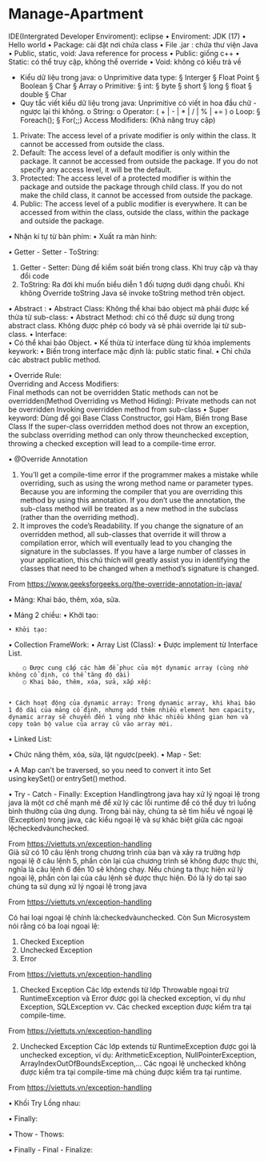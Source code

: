 # Manage-Apartment
IDE(Intergrated Developer Enviroment): eclipse 
• Enviroment: JDK (17) 
• Hello world 
• Package: cài đặt nơi chứa class 
• File .jar : chứa thư viện Java 
• Public, static, void: Java reference for process 
• Public: giống c++ 
• Static: có thể truy cập, không thể override 
• Void: không có kiểu trả về 

 
- Kiểu dữ liệu trong java:
    o Unprimitive data type:
        § Interger
        § Float Point 
        § Boolean
        § Char
        § Array
    o Primitive:
        § int:
        § byte
        § short 
        § long 
        § float 
        § double 
        § Char
- Quy tắc viết kiểu dữ liệu trong java: Unprimitive có viết in hoa đầu chữ - ngược lại thì không.
    o String: 
    o Operator: ( + | - |  * |  /  | % | +=  )
    o Loop:
        § Foreach();
        § For(;;)
Access Modifiders: (Khả năng truy cập) 
1. Private: The access level of a private modifier is only within the class. It cannot be accessed from outside the class. 
2. Default: The access level of a default modifier is only within the package. It cannot be accessed from outside the package. If you do not specify any access level, it will be the default. 
3. Protected: The access level of a protected modifier is within the package and outside the package through child class. If you do not make the child class, it cannot be accessed from outside the package. 
4. Public: The access level of a public modifier is everywhere. It can be accessed from within the class, outside the class, within the package and outside the package. 

 
• Nhận kí tự từ bàn phím: 
• Xuất ra màn hình:  

 
 
• Getter - Setter - ToString:  
1. Getter - Setter: Dùng để kiểm soát biến trong class. Khi truy cập và thay đổi code 
2. ToString: Ra đời khi muốn biểu diễn 1 đối tượng dưới dạng chuỗi. Khi không Override toString Java sẽ invoke toString method trên object. 

 
• Abstract : 
• Abstract Class: Không thể khai báo object mà phải được kế thừa từ sub-class: 
• Abstract Method: chỉ có thể được sử dụng trong abstract class. Không được phép có body và sẽ phải override lại từ sub-class. 
• Interface:  
• Có thể khai báo Object. 
• Kế thừa từ interface dùng từ khóa implements keywork: 
• Biến trong interface mặc định là: public static final. 
• Chỉ chứa các abstract public method. 

• Override Rule:  
Overriding and Access Modifiers:  
Final methods can not be overridden 
Static methods can not be overridden(Method Overriding vs Method Hiding): 
Private methods can not be overridden 
Invoking overridden method from sub-class 
• Super keyword: Dùng để gọi Base Class Constructor, gọi Hàm, Biến trong Base Class 
If the super-class overridden method does not throw an exception, the subclass overriding method can only throw theunchecked exception, throwing a checked exception will lead to a compile-time error. 
 
• @Override Annotation 
1) You’ll get a compile-time error if the programmer makes a mistake while overriding, such as using the wrong method name or parameter types. Because you are informing the compiler that you are overriding this method by using this annotation. If you don’t use the annotation, the sub-class method will be treated as a new method in the subclass (rather than the overriding method). 
2) It improves the code’s Readability. If you change the signature of an overridden method, all sub-classes that override it will throw a compilation error, which will eventually lead to you changing the signature in the subclasses. If you have a large number of classes in your application, this chú thích will greatly assist you in identifying the classes that need to be changed when a method’s signature is changed. 
 
From <https://www.geeksforgeeks.org/the-override-annotation-in-java/>  
 
 
• Mảng: Khai báo, thêm, xóa, sửa. 

 
• Mảng 2 chiều: 
• Khởi tạo: 
 

 
    • Khởi tạo: 

 
• Collection FrameWork: 
• Array List (Class): 
• Được implement từ Interface List.  

        ○ Được cung cấp các hàm để phục của một dynamic array (cùng nhớ không cố định, có thể tăng độ dài) 
        ○ Khai báo, thêm, xóa, sửa, xắp xếp: 
        
 
    • Cách hoạt động của dynamic array: Trong dynamic array, khi khai báo 1 độ dài của mảng cố định, nhưng add thêm nhiều element hơn capacity, dynamic array sẽ chuyển đến 1 vùng nhớ khác nhiều không gian hơn và copy toàn bộ value của array cũ vào array mới. 
     
    
 
• Linked List: 

 

• Chức năng thêm, xóa, sửa, lật ngược(peek). 
• Map - Set: 

 
• A Map can't be traversed, so you need to convert it into Set using keySet() or entrySet() method. 

 

• Try - Catch - Finally: 
Exception Handlingtrong java hay xử lý ngoại lệ trong java là một cơ chế mạnh mẽ để xử lý các lỗi runtime để có thể duy trì luồng bình thường của ứng dụng. 
Trong bài này, chúng ta sẽ tìm hiểu về ngoại lệ (Exception) trong java, các kiểu ngoại lệ và sự khác biệt giữa các ngoại lệcheckedvàunchecked. 
 
From <https://viettuts.vn/exception-handling>  
Giả sử có 10 câu lệnh trong chương trình của bạn và xảy ra trường hợp ngoại lệ ở câu lệnh 5, phần còn lại của chương trình sẽ không được thực thi, nghĩa là câu lệnh 6 đến 10 sẽ không chạy. Nếu chúng ta thực hiện xử lý ngoại lệ, phần còn lại của câu lệnh sẽ được thực hiện. Đó là lý do tại sao chúng ta sử dụng xử lý ngoại lệ trong java 
 
From <https://viettuts.vn/exception-handling>  
 
 

Có hai loại ngoại lệ chính là:checkedvàunchecked. Còn Sun Microsystem nói rằng có ba loại ngoại lệ: 
1. Checked Exception 
2. Unchecked Exception 
3. Error 
 
From <https://viettuts.vn/exception-handling>  
 
1. Checked Exception 
Các lớp extends từ lớp Throwable ngoại trừ RuntimeException và Error được gọi là checked exception, ví dụ như Exception, SQLException vv. Các checked exception được kiểm tra tại compile-time. 
 
From <https://viettuts.vn/exception-handling>  
 
2. Unchecked Exception 
Các lớp extends từ RuntimeException được gọi là unchecked exception, ví dụ: ArithmeticException, NullPointerException, ArrayIndexOutOfBoundsException,... Các ngoại lệ unchecked không được kiểm tra tại compile-time mà chúng được kiểm tra tại runtime. 
 
From <https://viettuts.vn/exception-handling>  
 

 

 

• Khối Try Lồng nhau: 

 

• Finally: 

• Thow - Thows: 

• Finally - Final - Finalize: 

 

